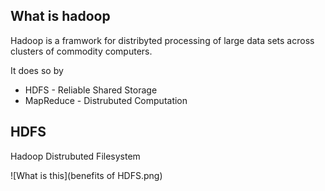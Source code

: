 ## What is hadoop

Hadoop is a framwork for distribyted processing of large data sets across clusters of commodity computers.


It does so by

* HDFS - Reliable Shared Storage 
* MapReduce - Distrubuted Computation


## HDFS

Hadoop Distrubuted Filesystem

![What is this](benefits of HDFS.png)
